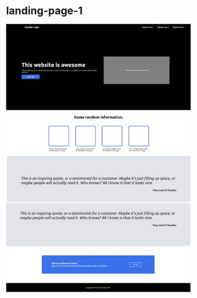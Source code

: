 # landing-page-1

![landing_page_img_1.img](https://github.com/Emmanuel-Abreu/landing-page-1/blob/main/images/lp_1.JPG)
![landing_page_img_1.img](https://github.com/Emmanuel-Abreu/landing-page-1/blob/main/images/lp_2.JPG)
![landing_page_img_1.img](https://github.com/Emmanuel-Abreu/landing-page-1/blob/main/images/lp_3.JPG)
